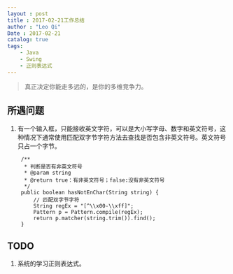 ```yaml
---
layout : post
title : 2017-02-21工作总结
author : "Leo Qi"
Date : 2017-02-21
catalog: true
tags:
    - Java
    - Swing
    - 正则表达式
---
```


> 真正决定你能走多远的，是你的多维竞争力。

## 所遇问题 ##

1. 有一个输入框，只能接收英文字符，可以是大小写字母、数字和英文符号，这种情况下通常使用匹配双字节字符方法去查找是否包含非英文符号。英文符号只占一个字节。

   ```
    /**
     * 判断是否有非英文符号
     * @param string
     * @return true：有非英文符号；false:没有非英文符号
     */
    public boolean hasNotEnChar(String string) {
        // 匹配双字节字符
        String regEx = "[^\\x00-\\xff]";
        Pattern p = Pattern.compile(regEx);
        return p.matcher(string.trim()).find();
    }
   ```

## TODO ##

 1. 系统的学习正则表达式。
